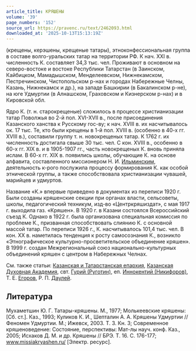 ```yaml
---
article_title: КРЯШЕНЫ
volume: '39'
page_numbers: '152'
source_url: https://pravenc.ru/text/2462093.html
downloaded_at: '2025-10-13T15:13:19Z'
---
```


(крещены, керэшены, крещеные татары), этноконфессиональная группа в составе волго-уральских татар на территории РФ. К нач. XXI в. численность К. составляет 34,3 тыс. чел. Проживают в основном на северо-востоке и востоке Республики Татарстан (в Заинском, Кайбицком, Мамадышском, Менделеевском, Нижнекамском, Пестречинском, Чистопольском р-нах и городах Набережные Челны, Казань, Нижнекамск и др.), на западе Башкирии (в Бакалинском р-не), на юге Удмуртии (в Алнашском, Граховском и Кизнерском р-нах) и в Кировской обл.

Ядро К. (т. н. старокрещеные) сложилось в процессе христианизации татар Поволжья во 2-й пол. XVI-XVII в., после присоединения Казанского ханства к Русскому гос-ву; к нач. XVIII в. их насчитывалось ок. 17 тыс. Те, кто были крещены в 1-й пол. XVIII в. (особенно в 40-х гг. XVIII в.), составили группу т. н. новокрещеных татар. К 1762 г. их численность достигала свыше 30 тыс. чел. С кон. XVIII в., особенно в 60-х гг. XIX в. и в 1905-1907 гг., часть новокрещеных К. вновь приняла ислам. В 60-х гг. XIX в. появились школы, обучающие К. на основе алфавита, составленного миссионером Н. И. [Ильминским](https://pravenc.ru/text/Ильминским.html), деятельность к-рого послужила процессу формирования К. как особой этнической группы, а также способствовала христианизации чувашей, марийцев и удмуртов.

Название «К.» впервые приведено в документах из переписи 1920 г. Были созданы кряшенские секции при органах власти, сельсоветы, школы, педагогический техникум, изд-во «Центркряшиздат», с мая 1917 г. выходила газ. «Кряшен». В 1920 г. в Казани состоялся Всероссийский съезд К. Однако в 1922 г. была организована специальная комиссия по проблеме К., призванная способствовать слиянию К. с основной массой татар. По переписи 1926 г., К. насчитывалось 101,4 тыс. чел. В кон. XX в. наметилась тенденция к росту самосознания К., возникло «Этнографическое культурно-просветительское объединение кряшен». В 1999 г. создан Межрегиональный союз национально-культурных объединений кряшен с центром в Набережных Челнах.

См. также статьи: [Казанская и Татарстанская епархия](<https://pravenc.ru/text/Казанская и Татарстанская епархия.html>), [Казанская Духовная Академия](<https://pravenc.ru/text/Казанская Духовная Академия.html>), свт. [Гурий (Руготин)](<https://pravenc.ru/text/Гурий (Руготин).html>), еп. [Иннокентий (Никифоров)](<https://pravenc.ru/text/Иннокентий (Никифоров).html>), Т. Е. [Егоров](https://pravenc.ru/text/Егоров.html), Р. П. [Даулей](https://pravenc.ru/text/Даулей.html).

## Литература

Мухаметшин Ю. Г. Татары-кряшены. М., 1977; Молькеевские кряшены: [Сб. ст.]. Каз., 1993; Куликов К. И., Шепталин А. А. Кряшены Удмуртии // Феномен Удмуртии. М.; Ижевск, 2003. Т. 3. Кн. 3; Современное кряшеноведение: Состояние, перспективы: Мат-лы науч. конф. Каз., 2005; Исхаков Д. М. и др. Кряшены // БРЭ. Т. 16. С. 176-177; www.missiakryashen.ru/ [Электр. ресурс].
